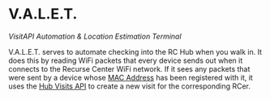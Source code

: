 # V.A.L.E.T.
*VisitAPI Automation & Location Estimation Terminal*

V.A.L.E.T. serves to automate checking into the RC Hub when you walk in. It does this by reading WiFi packets 
that every device sends out when it connects to the Recurse Center WiFi network. If it sees any packets that were sent
by a device whose [MAC Address](https://en.wikipedia.org/wiki/MAC_address) has been registered with it, it uses
the [Hub Visits API](https://github.com/recursecenter/wiki/wiki/Recurse-Center-API#hub-visits) to create a new visit
for the corresponding RCer.
